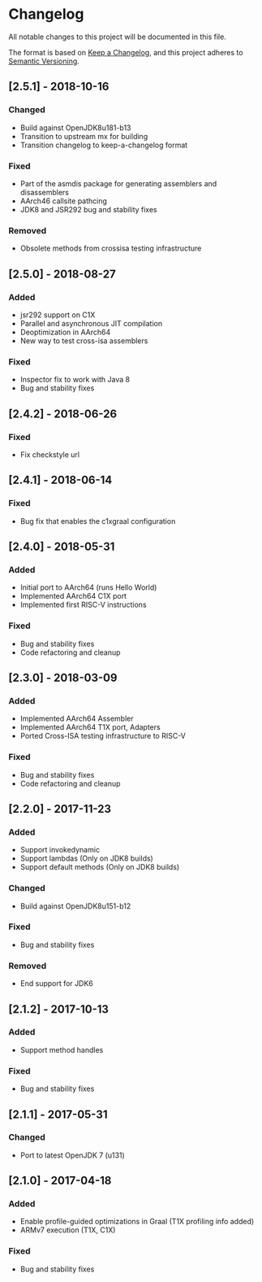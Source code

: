 # Changelog
All notable changes to this project will be documented in this file.

The format is based on [Keep a Changelog](https://keepachangelog.com/en/1.0.0/), and this project adheres to [Semantic Versioning](https://semver.org/spec/v2.0.0.html).

## [2.5.1] - 2018-10-16
### Changed
- Build against OpenJDK8u181-b13
- Transition to upstream mx for building
- Transition changelog to keep-a-changelog format

### Fixed
- Part of the asmdis package for generating assemblers and disassemblers
- AArch46 callsite pathcing
- JDK8 and JSR292 bug and stability fixes

### Removed
- Obsolete methods from crossisa testing infrastructure

## [2.5.0] - 2018-08-27
### Added
- jsr292 support on C1X
- Parallel and asynchronous JIT compilation
- Deoptimization in AArch64
- New way to test cross-isa assemblers

### Fixed
- Inspector fix to work with Java 8
- Bug and stability fixes

## [2.4.2] - 2018-06-26
### Fixed
- Fix checkstyle url

## [2.4.1] - 2018-06-14
### Fixed
- Bug fix that enables the c1xgraal configuration

## [2.4.0] - 2018-05-31
### Added
- Initial port to AArch64 (runs Hello World)
- Implemented AArch64 C1X port
- Implemented first RISC-V instructions

### Fixed
- Bug and stability fixes
- Code refactoring and cleanup

## [2.3.0] - 2018-03-09
### Added
- Implemented AArch64 Assembler
- Implemented AArch64 T1X port, Adapters
- Ported Cross-ISA testing infrastructure to RISC-V

### Fixed
- Bug and stability fixes
- Code refactoring and cleanup

## [2.2.0] - 2017-11-23
### Added
- Support invokedynamic
- Support lambdas (Only on JDK8 builds)
- Support default methods (Only on JDK8 builds)

### Changed
- Build against OpenJDK8u151-b12

### Fixed
- Bug and stability fixes

### Removed
- End support for JDK6

## [2.1.2] - 2017-10-13
### Added
- Support method handles

### Fixed
- Bug and stability fixes

## [2.1.1] - 2017-05-31
### Changed
- Port to latest OpenJDK 7 (u131)

## [2.1.0] - 2017-04-18
### Added
- Enable profile-guided optimizations in Graal (T1X profiling info added)
- ARMv7 execution (T1X, C1X)

### Fixed
- Bug and stability fixes
